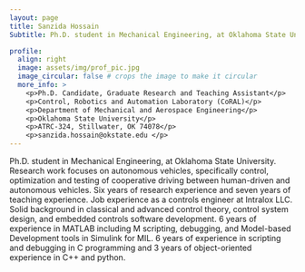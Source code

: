 ```yaml
---
layout: page
title: Sanzida Hossain
Subtitle: Ph.D. student in Mechanical Engineering, at Oklahoma State University

profile:
  align: right
  image: assets/img/prof_pic.jpg
  image_circular: false # crops the image to make it circular
  more_info: >
    <p>Ph.D. Candidate, Graduate Research and Teaching Assistant</p>
    <p>Control, Robotics and Automation Laboratory (CoRAL)</p>
    <p>Department of Mechanical and Aerospace Engineering</p>
    <p>Oklahoma State University</p>
    <p>ATRC-324, Stillwater, OK 74078</p>
    <p>sanzida.hossain@okstate.edu </p>
---
```


Ph.D. student in Mechanical Engineering, at Oklahoma State University. 
Research work focuses on autonomous vehicles, specifically control, 
optimization and testing of cooperative driving between human-driven 
and autonomous vehicles. Six years of research experience and seven years 
of teaching experience. Job experience as a controls engineer at Intralox LLC.
Solid background in classical and advanced control theory, control system design,
and embedded controls software development. 6 years of experience in MATLAB including M scripting,
debugging, and Model-based Development tools in Simulink for MIL.	6 years of experience in scripting
and debugging in C programming and 3 years of object-oriented experience in C++ and python.
